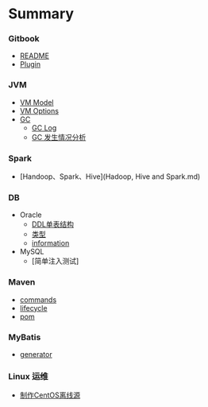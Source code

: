 # Summary

### Gitbook
  * [README](README.md)
  * [Plugin](gitbook_plugin.md)

### JVM
  * [VM Model](jvm_model.md)
  * [VM Options](jvm_custom_vm_options.md)
  * [GC](jvm_gc_abstruct.md)
    * [GC Log](jvm_gc_log.md)
    * [GC 发生情况分析](jvm_gc_analysis.md)

### Spark
  * [Handoop、Spark、Hive](Hadoop, Hive and Spark.md)

### DB
  * Oracle
    * [DDL单表结构](OracleBook/Oracle-SQL-%E6%9F%A5%E8%AF%A2%E8%A1%A8%E7%BB%93%E6%9E%84.md)
    * [类型](OracleBook/oracle-type.md)
    * [information](/Database_Book/academic_professional_term.md)
  * MySQL
    * [简单注入测试]

### Maven
  * [commands](/MavenBook/mvn_commands.md)
  * [lifecycle](/MavenBook/mvn_lifecycle.md)
  * [pom](/MavenBook/mvn_pom.md)

### MyBatis
  * [generator](/MyBatisBook/mybatis_generator.md)

### Linux 运维
  * [制作CentOS离线源](/linux/offline_epel.md)